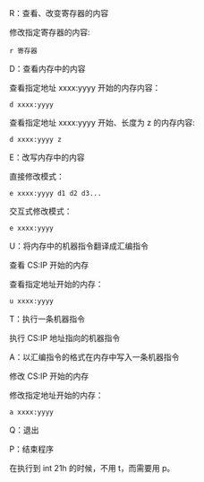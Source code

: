 R：查看、改变寄存器的内容

修改指定寄存器的内容:

    r 寄存器

D：查看内存中的内容

查看指定地址 xxxx:yyyy 开始的内存内容：

    d xxxx:yyyy

查看指定地址 xxxx:yyyy 开始、长度为 z 的内存内容:

    d xxxx:yyyy z

E：改写内存中的内容

直接修改模式：

    e xxxx:yyyy d1 d2 d3...

交互式修改模式：

    e xxxx:yyyy


U：将内存中的机器指令翻译成汇编指令

查看 CS:IP 开始的内存

查看指定地址开始的内存：

    u xxxx:yyyy

T：执行一条机器指令

执行 CS:IP 地址指向的机器指令

A：以汇编指令的格式在内存中写入一条机器指令

修改 CS:IP 开始的内存

修改指定地址开始的内存：

    a xxxx:yyyy


Q：退出

P：结束程序

在执行到 int 21h 的时候，不用 t，而需要用 p。